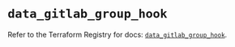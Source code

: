 # `data_gitlab_group_hook`

Refer to the Terraform Registry for docs: [`data_gitlab_group_hook`](https://registry.terraform.io/providers/gitlabhq/gitlab/17.2.0/docs/data-sources/group_hook).
